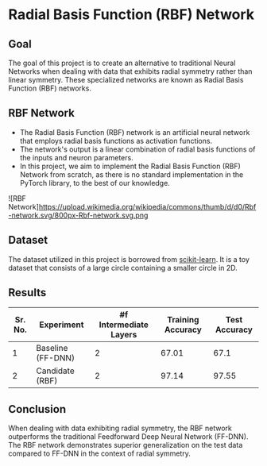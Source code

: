 # Radial Basis Function (RBF) Network

## Goal
The goal of this project is to create an alternative to traditional Neural Networks when dealing with data that exhibits radial symmetry rather than linear symmetry. These specialized networks are known as Radial Basis Function (RBF) networks.

## RBF Network
- The Radial Basis Function (RBF) network is an artificial neural network that employs radial basis functions as activation functions.
- The network's output is a linear combination of radial basis functions of the inputs and neuron parameters.
- In this project, we aim to implement the Radial Basis Function (RBF) Network from scratch, as there is no standard implementation in the PyTorch library, to the best of our knowledge.

![RBF Network]https://upload.wikimedia.org/wikipedia/commons/thumb/d/d0/Rbf-network.svg/800px-Rbf-network.svg.png

## Dataset
The dataset utilized in this project is borrowed from [scikit-learn](https://scikit-learn.org/stable/modules/generated/sklearn.datasets.make_circles.html). It is a toy dataset that consists of a large circle containing a smaller circle in 2D.

## Results

| Sr. No. | Experiment         | #f Intermediate Layers | Training Accuracy | Test Accuracy |
|---------|---------------------|------------------------|-------------------|---------------|
| 1       | Baseline (FF-DNN)   | 2                      | 67.01             | 67.1          |
| 2       | Candidate (RBF)     | 2                      | 97.14             | 97.55         |

## Conclusion
When dealing with data exhibiting radial symmetry, the RBF network outperforms the traditional Feedforward Deep Neural Network (FF-DNN). The RBF network demonstrates superior generalization on the test data compared to FF-DNN in the context of radial symmetry.
